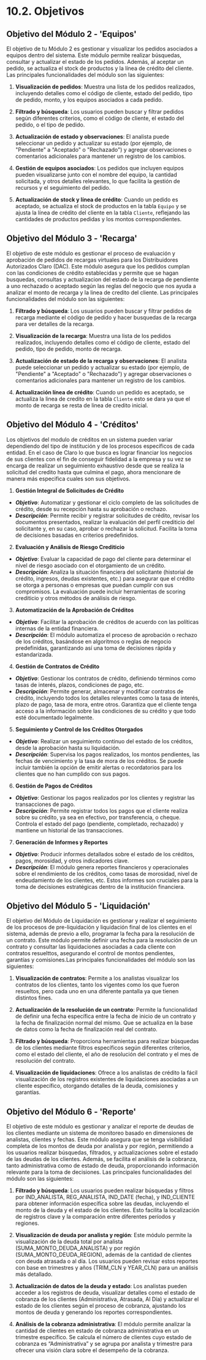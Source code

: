 # 10.2. Objetivos

## Objetivo del Módulo 2 - 'Equipos'

El objetivo de tu Módulo 2 es gestionar y visualizar los pedidos asociados a equipos dentro del sistema. Este módulo permite realizar búsquedas, consultar y actualizar el estado de los pedidos. Además, al aceptar un pedido, se actualiza el stock de productos y la línea de crédito del cliente. Las principales funcionalidades del módulo son las siguientes:

1. **Visualización de pedidos**: Muestra una lista de los pedidos realizados, incluyendo detalles como el código de cliente, estado del pedido, tipo de pedido, monto, y los equipos asociados a cada pedido.

2. **Filtrado y búsqueda**: Los usuarios pueden buscar y filtrar pedidos según diferentes criterios, como el código de cliente, el estado del pedido, o el tipo de pedido.

3. **Actualización de estado y observaciones**: El analista puede seleccionar un pedido y actualizar su estado (por ejemplo, de "Pendiente" a "Aceptado" o "Rechazado") y agregar observaciones o comentarios adicionales para mantener un registro de los cambios.

4. **Gestión de equipos asociados**: Los pedidos que incluyen equipos pueden visualizarse junto con el nombre del equipo, la cantidad solicitada, y otros detalles relevantes, lo que facilita la gestión de recursos y el seguimiento del pedido.

5. **Actualización de stock y línea de crédito**: Cuando un pedido es aceptado, se actualiza el stock de productos en la tabla `Equipo` y se ajusta la línea de crédito del cliente en la tabla `Cliente`, reflejando las cantidades de productos pedidas y los montos correspondientes.

## Objetivo del Módulo 3 - 'Recarga'

El objetivo de este módulo es gestionar el proceso de evaluación y aprobación de pedidos de recargas virtuales para los Distribuidores Autorizados Claro (DAC). Este módulo asegura que los pedidos cumplan con las condiciones de crédito establecidas y permite que se hagan busquedas, consultas y actualizacion del estado de la recarga de pendiente a uno rechazado o aceptado según las reglas del negocio que nos ayuda a analizar el monto de recarga y la linea de credito del cliente. Las principales funcionalidades del módulo son las siguientes:


1. **Filtrado y búsqueda**: Los usuarios pueden buscar y filtrar pedidos de recarga mediante el código de pedido y hacer busquedas de la recarga para ver detalles de la recarga.

2. **Visualización de la recarga**: Muestra una lista de los pedidos realizados, incluyendo detalles como el código de cliente, estado del pedido, tipo de pedido, monto de recarga.


3. **Actualización de estado de la recarga y observaciones**: El analista puede seleccionar un pedido y actualizar su estado (por ejemplo, de "Pendiente" a "Aceptado" o "Rechazado") y agregar observaciones o comentarios adicionales para mantener un registro de los cambios.

4. **Actualización línea de crédito**: Cuando un pedido es aceptado, se actualiza la linea de credito en la tabla `Cliente` esto se dara ya que el monto de recarga se resta de linea de credito inicial.

## Objetivo del Módulo 4 - 'Créditos'

Los objetivos del modulo de créditos en un sistema pueden variar dependiendo del tipo de institución y de los procesos específicos de cada entidad. En el caso de Claro lo que busca es lograr financiar los negocios de sus clientes con el fin de conseguir fidelidad a la empresa  y su vez se encarga de realizar un seguimiento exhaustivo desde que se realiza la solicitud del credito hasta que culmina el pago, ahora mencionare de manera más especifica cuales son sus objetivos.

1. **Gestión Integral de Solicitudes de Crédito**

- ***Objetivo***: Automatizar y gestionar el ciclo completo de las solicitudes de crédito, desde su recepción hasta su aprobación o rechazo.
- ***Descripción***: Permite recibir y registrar solicitudes de crédito, revisar los documentos presentados, realizar la evaluación del perfil crediticio del solicitante y, en su caso, aprobar o rechazar la solicitud. Facilita la toma de decisiones basadas en criterios predefinidos.

2. **Evaluación y Análisis de Riesgo Crediticio**

- ***Objetivo***: Evaluar la capacidad de pago del cliente para determinar el nivel de riesgo asociado con el otorgamiento de un crédito.
- ***Descripción***: Analiza la situación financiera del solicitante (historial de crédito, ingresos, deudas existentes, etc.) para asegurar que el crédito se otorga a personas o empresas que puedan cumplir con sus compromisos. La evaluación puede incluir herramientas de scoring crediticio y otros métodos de análisis de riesgo.

3. **Automatización de la Aprobación de Créditos**

- ***Objetivo***: Facilitar la aprobación de créditos de acuerdo con las políticas internas de la entidad financiera.
- ***Descripción***: El módulo automatiza el proceso de aprobación o rechazo de los créditos, basándose en algoritmos o reglas de negocio predefinidas, garantizando así una toma de decisiones rápida y estandarizada.

4. **Gestión de Contratos de Crédito**

- ***Objetivo***: Gestionar los contratos de crédito, definiendo términos como tasas de interés, plazos, condiciones de pago, etc.
- ***Descripción***: Permite generar, almacenar y modificar contratos de crédito, incluyendo todos los detalles relevantes como la tasa de interés, plazo de pago, tasa de mora, entre otros. Garantiza que el cliente tenga acceso a la información sobre las condiciones de su crédito y que todo esté documentado legalmente.

5. **Seguimiento y Control de los Créditos Otorgados**

- ***Objetivo***: Realizar un seguimiento continuo del estado de los créditos, desde la aprobación hasta su liquidación.
- ***Descripción***: Supervisa los pagos realizados, los montos pendientes, las fechas de vencimiento y la tasa de mora de los créditos. Se puede incluir también la opción de emitir alertas o recordatorios para los clientes que no han cumplido con sus pagos.

6. **Gestión de Pagos de Créditos**

- ***Objetivo***: Gestionar los pagos realizados por los clientes y registrar las transacciones de pago.
- ***Descripción***: Permite registrar todos los pagos que el cliente realiza sobre su crédito, ya sea en efectivo, por transferencia, o cheque. Controla el estado del pago (pendiente, completado, rechazado) y mantiene un historial de las transacciones.

7. **Generación de Informes y Reportes**

- ***Objetivo***: Producir informes detallados sobre el estado de los créditos, pagos, morosidad, y otros indicadores clave.
- ***Descripción***: El módulo genera reportes financieros y operacionales sobre el rendimiento de los créditos, como tasas de morosidad, nivel de endeudamiento de los clientes, etc. Estos informes son cruciales para la toma de decisiones estratégicas dentro de la institución financiera.

## Objetivo del Módulo 5 - 'Liquidación'

El objetivo del Módulo de Liquidación es gestionar y realizar el seguimiento de los procesos de pre-liquidación y liquidación final de los clientes en el sistema, además de previo a ello, programar la fecha para la resolución de un contrato. Este módulo permite definir una fecha para la resolución de un contrato y consultar las liquidaciones asociadas a cada cliente con contratos resuelttos, asegurando el control de montos pendientes, garantías y comisiones.Las principales funcionalidades del módulo son las siguientes:

1. **Visualización de contratos**: Permite a los analistas visualizar los contratos de los clientes, tanto los vigentes como los que fueron resueltos, pero cada uno en una diferente pantalla ya que tienen distintos fines.

2. **Actualización de la resolución de un contrato**: Permite la funcionalidad de definir una fecha específica entre la fecha de inicio de un contrato y la fecha de finalización normal del mismo. Que se actualiza en la base de datos como la fecha de finalización real del contrato.

3. **Filtrado y búsqueda**: Proporciona herramientas para realizar búsquedas de los clientes mediante filtros específicos según diferentes criterios, como el estado del cliente, el año de resolución del contrato y el mes de resolución del contrato.

6. **Visualización de liquidaciones**: Ofrece a los analistas de crédito la fácil visualización de los registros existentes de liquidaciones asociadas a un cliente específico, otorgando detalles de la deuda, comisiones y garantías.


## Objetivo del Módulo 6 - 'Reporte'
El objetivo de este módulo es gestionar y analizar el reporte de deudas de los clientes mediante un sistema de monitoreo basado en dimensiones de analistas, clientes y fechas. Este módulo asegura que se tenga visibilidad completa de los montos de deuda por analista y por región, permitiendo a los usuarios realizar búsquedas, filtrados, y actualizaciones sobre el estado de las deudas de los clientes. Además, se facilita el análisis de la cobranza, tanto administrativa como de estado de deuda, proporcionando información relevante para la toma de decisiones. Las principales funcionalidades del módulo son las siguientes:

1. **Filtrado y búsqueda**: Los usuarios pueden realizar búsquedas y filtros por IND_ANALISTA, REG_ANALISTA, IND_DATE (fecha), y IND_CLIENTE para obtener información específica sobre las deudas, incluyendo el monto de la deuda y el estado de los clientes. Esto facilita la localización de registros clave y la comparación entre diferentes períodos y regiones.

2. **Visualización de deuda por analista y región**: Este módulo permite la visualización de la deuda total por analista (SUMA_MONTO_DEUDA_ANALISTA) y por región (SUMA_MONTO_DEUDA_REGION), además de la cantidad de clientes con deuda atrasada o al día. Los usuarios pueden revisar estos reportes con base en trimestres y años (TRIM_CLN y YEAR_CLN) para un análisis más detallado.

3. **Actualización de datos de la deuda y estado**: Los analistas pueden acceder a los registros de deuda, visualizar detalles como el estado de cobranza de los clientes (Administrativa, Atrasada, Al Día) y actualizar el estado de los clientes según el proceso de cobranza, ajustando los montos de deuda y generando los reportes correspondientes.

4. **Análisis de la cobranza administrativa**: El módulo permite analizar la cantidad de clientes en estado de cobranza administrativa en un trimestre específico. Se calcula el número de clientes cuyo estado de cobranza es “Administrativa” y se agrupa por analista y trimestre para ofrecer una visión clara sobre el desempeño de la cobranza.
